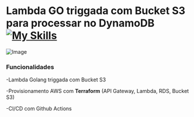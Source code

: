 # Lambda GO triggada com Bucket S3 para processar no DynamoDB [![My Skills](https://skillicons.dev/icons?i=go,terraform,aws)](https://skillicons.dev)  

![Image](https://github.com/user-attachments/assets/94c4c568-fc48-4975-8745-4005fdde1f0d)

### Funcionalidades
<p>-Lambda Golang triggada com Bucket S3</p>
<p>-Provisionamento AWS com <b>Terraform</b> (API Gateway, Lambda, RDS, Bucket S3)</p>
<p>-CI/CD com Github Actions</p>

